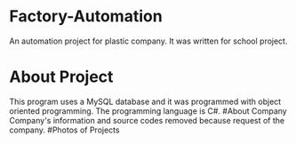 # Factory-Automation
An automation project for plastic company. It was written for school project.
# About Project
This program uses a MySQL database and it was programmed with object oriented programming. The programming language is C#.
#About Company
Company's information and source codes removed because request of the company.
#Photos of Projects
